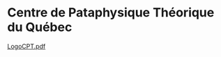 # Centre de Pataphysique Théorique du Québec
[LogoCPT.pdf](https://github.com/user-attachments/files/22314864/LogoCPT.pdf)
